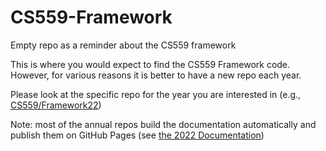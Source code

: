 # CS559-Framework
Empty repo as a reminder about the CS559 framework

This is where you would expect to find the CS559 Framework code. However, for various reasons it is better to have a new repo each year.

Please look at the specific repo for the year you are interested in (e.g., [CS559/Framework22](https://github.com/CS559/CS559-Framework22))

Note: most of the annual repos build the documentation automatically and publish them on GitHub Pages (see [the 2022 Documentation](https://cs559.github.io/CS559-Framework22/))
